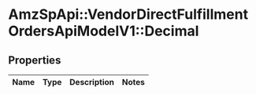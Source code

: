 # AmzSpApi::VendorDirectFulfillmentOrdersApiModelV1::Decimal

## Properties
Name | Type | Description | Notes
------------ | ------------- | ------------- | -------------

